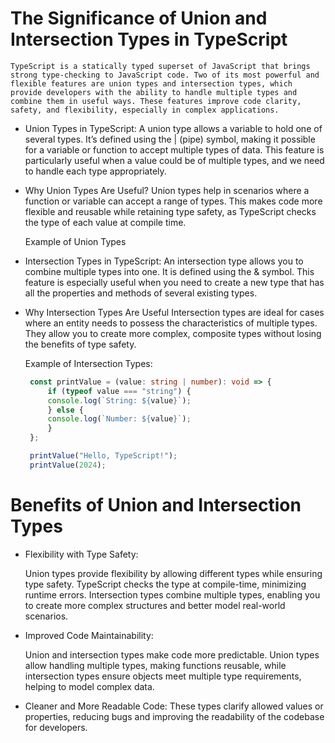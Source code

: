 # The Significance of Union and Intersection Types in TypeScript

    TypeScript is a statically typed superset of JavaScript that brings strong type-checking to JavaScript code. Two of its most powerful and flexible features are union types and intersection types, which provide developers with the ability to handle multiple types and combine them in useful ways. These features improve code clarity, safety, and flexibility, especially in complex applications.

- Union Types in TypeScript:
  A union type allows a variable to hold one of several types. It’s defined using the | (pipe) symbol, making it possible for a variable or function to accept multiple types of data. This feature is particularly useful when a value could be of multiple types, and we need to handle each type appropriately.

- Why Union Types Are Useful?
  Union types help in scenarios where a function or variable can accept a range of types. This makes code more flexible and reusable while retaining type safety, as TypeScript checks the type of each value at compile time.

  Example of Union Types

- Intersection Types in TypeScript:
  An intersection type allows you to combine multiple types into one. It is defined using the & symbol. This feature is especially useful when you need to create a new type that has all the properties and methods of several existing types.

- Why Intersection Types Are Useful
  Intersection types are ideal for cases where an entity needs to possess the characteristics of multiple types. They allow you to create more complex, composite types without losing the benefits of type safety.

  Example of Intersection Types:


   ```ts
    const printValue = (value: string | number): void => {
        if (typeof value === "string") {
        console.log(`String: ${value}`);
        } else {
        console.log(`Number: ${value}`);
        }
    };

    printValue("Hello, TypeScript!");
    printValue(2024);

    ```




# Benefits of Union and Intersection Types
- Flexibility with Type Safety:

    Union types provide flexibility by allowing different types while ensuring type safety. TypeScript checks the type at compile-time, minimizing runtime errors.
    Intersection types combine multiple types, enabling you to create more complex structures and better model real-world scenarios.
- Improved Code Maintainability:

    Union and intersection types make code more predictable. Union types allow handling multiple types, making functions reusable, while intersection types ensure objects meet multiple type requirements, helping to model complex data.

- Cleaner and More Readable Code:
    These types clarify allowed values or properties, reducing bugs and improving the readability of the codebase for developers.
```
